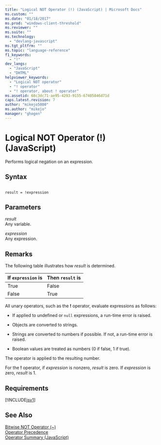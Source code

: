 ```yaml
---
title: "Logical NOT Operator (!) (JavaScript) | Microsoft Docs"
ms.custom: ""
ms.date: "01/18/2017"
ms.prod: "windows-client-threshold"
ms.reviewer: ""
ms.suite: ""
ms.technology: 
  - "devlang-javascript"
ms.tgt_pltfrm: ""
ms.topic: "language-reference"
f1_keywords: 
  - "!"
dev_langs: 
  - "JavaScript"
  - "DHTML"
helpviewer_keywords: 
  - "Logical NOT operator"
  - "! operator"
  - "! operator, about ! operator"
ms.assetid: 68c3dc71-ae95-4293-9155-67405846d71d
caps.latest.revision: 7
author: "mikejo5000"
ms.author: "mikejo"
manager: "ghogen"
---
```

# Logical NOT Operator (!) (JavaScript)
Performs logical negation on an expression.  
  
## Syntax  
  
```  
  
result = !expression  
```  
  
## Parameters  
 *result*  
 Any variable.  
  
 *expression*  
 Any expression.  
  
## Remarks  
 The following table illustrates how *result* is determined.  
  
|If `expression` is|Then `result` is|  
|------------------------|----------------------|  
|True|False|  
|False|True|  
  
 All unary operators, such as the **!** operator, evaluate expressions as follows:  
  
-   If applied to undefined or `null` expressions, a run-time error is raised.  
  
-   Objects are converted to strings.  
  
-   Strings are converted to numbers if possible. If not, a run-time error is raised.  
  
-   Boolean values are treated as numbers (0 if false, 1 if true).  
  
 The operator is applied to the resulting number.  
  
 For the **!** operator, if *expression* is nonzero, *result* is zero. If *expression* is zero, *result* is 1.  
  
## Requirements  
 [!INCLUDE[jsv1](../../javascript/misc/includes/jsv1-md.md)]  
  
## See Also  
 [Bitwise NOT Operator (~)](../../javascript/reference/bitwise-not-operator-decrement-tilde-javascript.md)   
 [Operator Precedence](../../javascript/operator-subtractprecedence-javascript.md)   
 [Operator Summary (JavaScript)](../../javascript/misc/operator-subtractsummary-javascript.md)